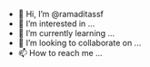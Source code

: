 - 👋 Hi, I’m @ramaditassf
- 👀 I’m interested in ...
- 🌱 I’m currently learning ...
- 💞️ I’m looking to collaborate on ...
- 📫 How to reach me ...

<!---
ramaditassf/ramaditassf is a ✨ special ✨ repository because its `README.md` (this file) appears on your GitHub profile.
You can click the Preview link to take a look at your changes.
--->
